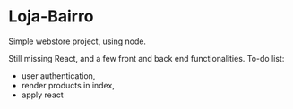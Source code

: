 # Loja-Bairro
Simple webstore project, using node.

Still missing React, and a few front and back end functionalities.
To-do list:
- user authentication,
- render products in index,
- apply react
